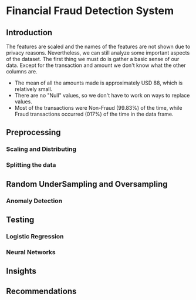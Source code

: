 # Financial Fraud Detection System

## Introduction

The features are scaled and the names of the features are not shown due to privacy reasons. Nevertheless, we can still analyze some important aspects of the dataset. The first thing we must do is gather a basic sense of our data. Except for the transaction and amount we don't know what the other columns are.

- The mean of all the amounts made is approximately USD 88, which is relatively small.
- There are no "Null" values, so we don't have to work on ways to replace values.
- Most of the transactions were Non-Fraud (99.83%) of the time, while Fraud transactions occurred (017%) of the time in the data frame.


## Preprocessing

### Scaling and Distributing 

### Splitting the data

## Random UnderSampling and Oversampling

### Anomaly Detection

## Testing

### Logistic Regression

### Neural Networks

## Insights 

## Recommendations 
